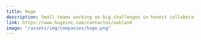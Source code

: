 ```yaml
---
title: Huge
description: Small teams working on big challenges in honest collaboration with our clients
link: https://www.hugeinc.com/contactus/oakland
image: "/assets/img/companies/huge.png"
---
```

